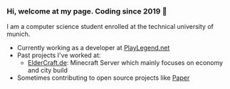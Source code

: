 ### Hi, welcome at my page. Coding since 2019 🚀

I am a computer science student enrolled at the technical university of munich.

- Currently working as a developer at [PlayLegend.net](https://www.playlegend.net/)
- Past projects I've worked at: 
  - [ElderCraft.de](https://www.eldercraft.de/): Minecraft Server which mainly focuses on economy and city build
- Sometimes contributing to open source projects like [Paper](https://github.com/PaperMC/Paper)
